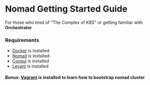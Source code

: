 # Nomad Getting Started Guide

For those who tired of "The Complex of K8S" or getting familiar with **__Orchestrator__**

### Requirements
- [Docker](https://www.docker.com/) is installed
- [Nomad](https://nomadproject.io/downloads/) is installed
- [Consul](https://www.consul.io/) is installed
- [Levant](https://github.com/jrasell/levant) is installed

#### Bonus: [Vagrant](https://www.vagrantup.com/downloads.html) is installed to learn how to bootstrap nomad cluster

